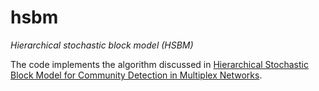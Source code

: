 # hsbm
*Hierarchical stochastic block model (HSBM)*

The code implements the algorithm discussed in [Hierarchical Stochastic Block Model for Community Detection in Multiplex Networks](https://arxiv.org/abs/1904.05330).
